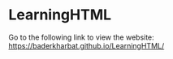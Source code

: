 # LearningHTML

Go to the following link to view the website:
https://baderkharbat.github.io/LearningHTML/

